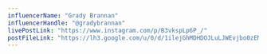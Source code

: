 ```yaml
---
influencerName: "Grady Brannan"
influencerHandle: "@gradybrannan"
livePostLink: "https://www.instagram.com/p/B3vkspLp6P_/"
postFileLink: "https://lh3.google.com/u/0/d/1ilejGhMDHDOJLuLJWEvjbo0zEMCofZVF"
---
```

